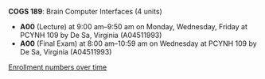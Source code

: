 **COGS 189**: Brain Computer Interfaces (4 units)

- **A00** (Lecture) at 9:00 am–9:50 am on Monday, Wednesday, Friday at PCYNH 109 by De Sa, Virginia (A04511993)
- **A00** (Final Exam) at 8:00 am–10:59 am on Wednesday at PCYNH 109 by De Sa, Virginia (A04511993)

[Enrollment numbers over time](./COGS189.tsv)
